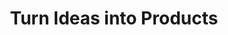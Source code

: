 ---
title: Turn Ideas into Products
description: With our vast knowledge and experiences, you can focus on your Business, while we build, ship and scale.
image: https://enlightyx.io/wp-content/uploads/2020/03/3327590-scaled.jpg
---